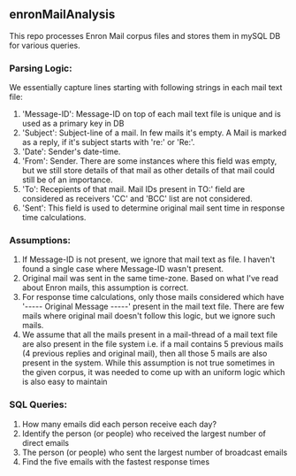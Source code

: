 ## enronMailAnalysis
This repo processes Enron Mail corpus files and stores them in mySQL DB for various queries. 
 
### Parsing Logic: 
We essentially capture lines starting with following strings in each mail text file: 
1. 'Message-ID': Message-ID on top of each mail text file is unique and is used as a primary key in DB
2. 'Subject': Subject-line of a mail. In few mails it's empty. A Mail is marked as a reply, 
	if it's subject starts with 're:' or 'Re:'. 
3. 'Date': Sender's date-time. 
4. 'From': Sender. There are some instances where this field was empty, but we still store details
	of that mail as other details of that mail could still be of an importance. 
5. 'To': Recepients of that mail. Mail IDs present in TO:' field are considered as receivers
	'CC' and 'BCC' list are not considered. 
6. 'Sent': This field is used to determine original mail sent time in response time calculations. 

### Assumptions: 
1. If Message-ID is not present, we ignore that mail text as file. I haven't found a single case where
	Message-ID wasn't present. 
2. Original mail was sent in the same time-zone. 
	Based on what I've read about Enron mails, this assumption is correct. 
3.  For response time calculations, only those mails considered which have '----- Original Message -----'
	present in the mail text file. There are few mails where original mail doesn't follow this logic, 
	but we ignore such mails. 
4. We assume that all the mails present in a mail-thread of a mail text file are also present
	in the file system i.e. if a mail contains 5 previous mails (4 previous replies and original mail), 
	then all those 5 mails are also present in the system. While this assumption is not true sometimes
	in the given corpus, it was needed to come up with an uniform logic which is also easy to maintain 

### SQL Queries: 

1. How many emails did each person receive each day?
2. Identify the person (or people) who received the largest number of direct emails
3. The person (or people) who sent the largest number of broadcast emails							
4. Find the five emails with the fastest response times
								